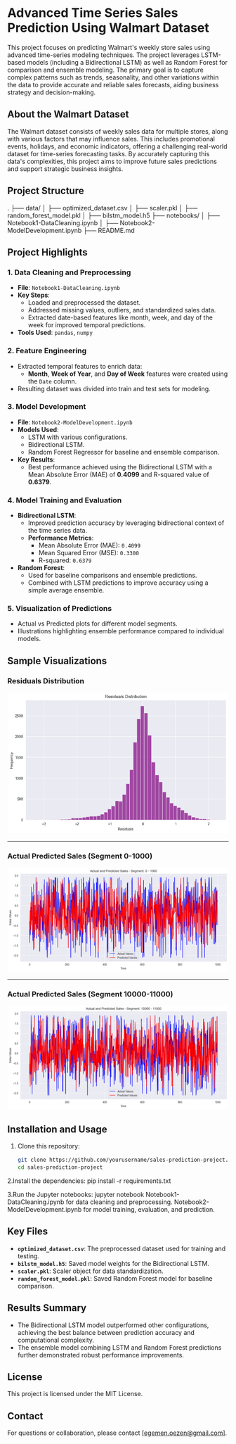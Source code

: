 # Advanced Time Series Sales Prediction Using Walmart Dataset

This project focuses on predicting Walmart's weekly store sales using advanced time-series modeling techniques. The project leverages LSTM-based models (including a Bidirectional LSTM) as well as Random Forest for comparison and ensemble modeling. The primary goal is to capture complex patterns such as trends, seasonality, and other variations within the data to provide accurate and reliable sales forecasts, aiding business strategy and decision-making.

## About the Walmart Dataset

The Walmart dataset consists of weekly sales data for multiple stores, along with various factors that may influence sales. This includes promotional events, holidays, and economic indicators, offering a challenging real-world dataset for time-series forecasting tasks. By accurately capturing this data's complexities, this project aims to improve future sales predictions and support strategic business insights.


## Project Structure

. ├── data/ │ ├── optimized_dataset.csv │ ├── scaler.pkl │ ├── random_forest_model.pkl │ ├── bilstm_model.h5 ├── notebooks/ │ ├── Notebook1-DataCleaning.ipynb │ ├── Notebook2-ModelDevelopment.ipynb ├── README.md


## Project Highlights

### 1. Data Cleaning and Preprocessing
- **File**: `Notebook1-DataCleaning.ipynb`
- **Key Steps**:
  - Loaded and preprocessed the dataset.
  - Addressed missing values, outliers, and standardized sales data.
  - Extracted date-based features like month, week, and day of the week for improved temporal predictions.
- **Tools Used**: `pandas`, `numpy`

### 2. Feature Engineering
- Extracted temporal features to enrich data:
  - **Month**, **Week of Year**, and **Day of Week** features were created using the `Date` column.
- Resulting dataset was divided into train and test sets for modeling.

### 3. Model Development
- **File**: `Notebook2-ModelDevelopment.ipynb`
- **Models Used**:
  - LSTM with various configurations.
  - Bidirectional LSTM.
  - Random Forest Regressor for baseline and ensemble comparison.
- **Key Results**:
  - Best performance achieved using the Bidirectional LSTM with a Mean Absolute Error (MAE) of **0.4099** and R-squared value of **0.6379**.

### 4. Model Training and Evaluation
- **Bidirectional LSTM**:
  - Improved prediction accuracy by leveraging bidirectional context of the time series data.
  - **Performance Metrics**:
    - Mean Absolute Error (MAE): `0.4099`
    - Mean Squared Error (MSE): `0.3300`
    - R-squared: `0.6379`
- **Random Forest**:
  - Used for baseline comparisons and ensemble predictions.
  - Combined with LSTM predictions to improve accuracy using a simple average ensemble.

### 5. Visualization of Predictions
- Actual vs Predicted plots for different model segments.
- Illustrations highlighting ensemble performance compared to individual models.


## Sample Visualizations

### Residuals Distribution
![Residuals Distribution LSTM](Data/residuals.png)

---

### Actual Predicted Sales (Segment 0-1000)
![Actual Predicted Sales](Data/segment%200-1000.png)

---

### Actual Predicted Sales (Segment 10000-11000)
![Actual Predicted Sales](Data/segment%2010000-11000.png)


## Installation and Usage

1. Clone this repository:
   ```bash
   git clone https://github.com/yourusername/sales-prediction-project.git
   cd sales-prediction-project
   
2.Install the dependencies:
  pip install -r requirements.txt

3.Run the Jupyter notebooks:
  jupyter notebook
  Notebook1-DataCleaning.ipynb for data cleaning and preprocessing.
  Notebook2-ModelDevelopment.ipynb for model training, evaluation, and prediction.

## Key Files

- **`optimized_dataset.csv`**: The preprocessed dataset used for training and testing.
- **`bilstm_model.h5`**: Saved model weights for the Bidirectional LSTM.
- **`scaler.pkl`**: Scaler object for data standardization.
- **`random_forest_model.pkl`**: Saved Random Forest model for baseline comparison.

## Results Summary

- The Bidirectional LSTM model outperformed other configurations, achieving the best balance between prediction accuracy and computational complexity.
- The ensemble model combining LSTM and Random Forest predictions further demonstrated robust performance improvements.

## License

This project is licensed under the MIT License.

## Contact

For questions or collaboration, please contact [egemen.oezen@gmail.com].

